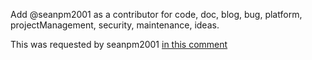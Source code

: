 Add @seanpm2001 as a contributor for code, doc, blog, bug, platform, projectManagement, security, maintenance, ideas.

This was requested by seanpm2001 [in this comment](https://github.com/seanpm2001/WacOS/issues/9#issuecomment-1001901297)
